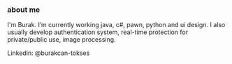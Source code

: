 ### about me
I'm Burak. I’m currently working java, c#, pawn, python and ui design. I also usually develop authentication system, real-time protection for private/public use, image processing.

Linkedin: @burakcan-tokses

<!--
**burakcantokses/burakcantokses** is a ✨ _special_ ✨ repository because its `README.md` (this file) appears on your GitHub profile.
